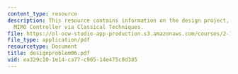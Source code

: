 ```yaml
---
content_type: resource
description: This resource contains information on the design project, Design of a
  MIMO Controller via Classical Techniques.
file: https://ol-ocw-studio-app-production.s3.amazonaws.com/courses/2-171-analysis-and-design-of-digital-control-systems-fall-2006/ea329c101e14ca77c96514e475c0d385_designproblem06.pdf
file_type: application/pdf
resourcetype: Document
title: designproblem06.pdf
uid: ea329c10-1e14-ca77-c965-14e475c0d385
---
```

